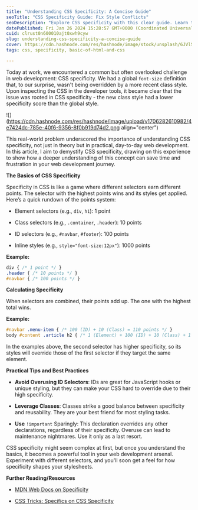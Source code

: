 ```yaml
---
title: "Understanding CSS Specificity: A Concise Guide"
seoTitle: "CSS Specificity Guide: Fix Style Conflicts"
seoDescription: "Explore CSS specificity with this clear guide. Learn to solve style conflicts effectively with practical examples and tips"
datePublished: Fri Jan 26 2024 15:28:57 GMT+0000 (Coordinated Universal Time)
cuid: clrust0n600010ajt0xwh9cyw
slug: understanding-css-specificity-a-concise-guide
cover: https://cdn.hashnode.com/res/hashnode/image/stock/unsplash/6JVlSdgMacE/upload/947e17277b428df2101175c4dfdf4128.jpeg
tags: css, specificity, basic-of-html-and-css

---
```


Today at work, we encountered a common but often overlooked challenge in web development: CSS specificity. We had a global `font-size` definition that, to our surprise, wasn't being overridden by a more recent class style. Upon inspecting the CSS in the developer tools, it became clear that the issue was rooted in CSS specificity - the new class style had a lower specificity score than the global style.

![](https://cdn.hashnode.com/res/hashnode/image/upload/v1706282610982/4e7424dc-785e-40f6-9356-8f0b919d74d2.png align="center")

This real-world problem underscored the importance of understanding CSS specificity, not just in theory but in practical, day-to-day web development. In this article, I aim to demystify CSS specificity, drawing on this experience to show how a deeper understanding of this concept can save time and frustration in your web development journey.

**The Basics of CSS Specificity**

Specificity in CSS is like a game where different selectors earn different points. The selector with the highest points wins and its styles get applied. Here’s a quick rundown of the points system:

* Element selectors (e.g., `div`, `h1`): 1 point
    
* Class selectors (e.g., `.container`, `.header`): 10 points
    
* ID selectors (e.g., `#navbar`, `#footer`): 100 points
    
* Inline styles (e.g., `style="font-size:12px"`): 1000 points
    

**Example:**

```css
div { /* 1 point */ }
.header { /* 10 points */ }
#navbar { /* 100 points */ }
```

**Calculating Specificity**

When selectors are combined, their points add up. The one with the highest total wins.

**Example:**

```css
#navbar .menu-item { /* 100 (ID) + 10 (Class) = 110 points */ }
body #content .article h2 { /* 1 (Element) + 100 (ID) + 10 (Class) + 1 (Element) = 112 points */ }
```

In the examples above, the second selector has higher specificity, so its styles will override those of the first selector if they target the same element.

**Practical Tips and Best Practices**

* **Avoid Overusing ID Selectors**: IDs are great for JavaScript hooks or unique styling, but they can make your CSS hard to override due to their high specificity.
    
* **Leverage Classes**: Classes strike a good balance between specificity and reusability. They are your best friend for most styling tasks.
    
* **Use** `!important` Sparingly: This declaration overrides any other declarations, regardless of their specificity. Overuse can lead to maintenance nightmares. Use it only as a last resort.
    

CSS specificity might seem complex at first, but once you understand the basics, it becomes a powerful tool in your web development arsenal. Experiment with different selectors, and you'll soon get a feel for how specificity shapes your stylesheets.

**Further Reading/Resources**

* [MDN Web Docs on Specificity](https://developer.mozilla.org/en-US/docs/Web/CSS/Specificity)
    
* [CSS Tricks: Specifics on CSS Specificity](https://css-tricks.com/specifics-on-css-specificity/)